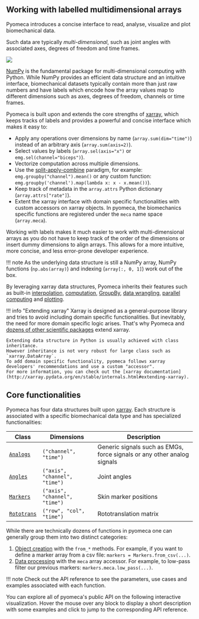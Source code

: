 ## Working with labelled multidimensional arrays

Pyomeca introduces a concise interface to read, analyse, visualize and plot biomechanical data.

Such data are typically *multi-dimensional*, such as joint angles with associated axes, degrees of freedom and time frames.

<img class="center" src="/images/objects/angles.svg"></img>

[NumPy](https:numpy.org) is the fundamental package for multi-dimensional computing with Python.
While NumPy provides an efficient data structure and an intuitive interface, biomechanical datasets typically contain more than just raw numbers and have labels which encode how the array values map to different dimensions such as axes, degrees of freedom, channels or time frames.

Pyomeca is built upon and extends the core strengths of [xarray](http://xarray.pydata.org/en/stable/index.html), which keeps tracks of labels and provides a powerful and concise interface which makes it easy to:

-   Apply any operations over dimensions by name (`array.sum(dim="time")`) instead of an arbitrary axis (`array.sum(axis=2)`).
-   Select values by labels (`array.sel(axis="x")` or `emg.sel(channel="biceps")`).
-   Vectorize computation across multiple dimensions.
-   Use the [split-apply-combine](https://vita.had.co.nz/papers/plyr.pdf) paradigm, for example: `emg.groupby("channel").mean()` or any custom function: `emg.groupby('channel').map(lambda x: x - x.mean())`).
-   Keep track of metadata in the `array.attrs` Python dictionary (`array.attrs["rate"]`).
-   Extent the xarray interface with domain specific functionalities with custom accessors on xarray objects. In pyomeca, the biomechanics specific functions are registered under the `meca` name space (`array.meca`).

Working with labels makes it much easier to work with multi-dimensional arrays as you do not have to keep track of the order of the dimensions or insert dummy dimensions to align arrays.
This allows for a more intuitive, more concise, and less error-prone developer experience.

!!! note
    As the underlying data structure is still a NumPy array, NumPy functions (`np.abs(array)`) and indexing (`array[:, 0, 1]`) work out of the box.

By leveraging xarray data structures, Pyomeca inherits their features such as built-in [interpolation](http://xarray.pydata.org/en/stable/interpolation.html), [computation](http://xarray.pydata.org/en/stable/computation.html), [GroupBy](http://xarray.pydata.org/en/stable/groupby.html), [data wrangling](http://xarray.pydata.org/en/stable/combining.html), [parallel computing](http://xarray.pydata.org/en/stable/dask.html) and [plotting](http://xarray.pydata.org/en/stable/plotting.html).

!!! info "Extending xarray"
    Xarray is designed as a general-purpose library and tries to avoid including domain specific functionalities.
    But inevitably, the need for more domain specific logic arises.
    That's why Pyomeca and [dozens of other scientific packages](http://xarray.pydata.org/en/stable/related-projects.html) extend xarray.

    Extending data structure in Python is usually achieved with class inheritance.
    However inheritance is not very robust for large class such as `xarray.DataArray`.
    To add domain specific functionality, pyomeca follows xarray developers' recommendations and use a custom "accessor".
    For more information, you can check out the [xarray documentation](http://xarray.pydata.org/en/stable/internals.html#extending-xarray).

## Core functionalities

Pyomeca has four data structures built upon [xarray](http://xarray.pydata.org/en/stable/index.html).
Each structure is associated with a specific biomechanical data type and has specialized functionalities:

| Class | Dimensions | Description |
|-------------------------|-------------------------------------|------------------------------------------------------------------------|
| [`Analogs`](/api/analogs/#pyomeca.analogs.Analogs) | `("channel", "time")` | Generic signals such as EMGs, force signals or any other analog signals |
| [`Angles`](/api/angles/#pyomeca.angles.Angles) | `("axis", "channel", "time")` | Joint angles |
| [`Markers`](/api/markers/#pyomeca.markers.Markers) | `("axis", "channel", "time")` | Skin marker positions |
| [`Rototrans`](/api/rototrans/#pyomeca.rototrans.Rototrans) | `("row", "col", "time")` | Rototranslation matrix |

While there are technically dozens of functions in pyomeca one can generally group them into two distinct categories:

1.  [Object creation](https://pyomeca.github.io/object-creation/) with the `from_*` methods. For example, if you want to define a marker array from a csv file: `markers = Markers.from_csv(...)`.
2.  [Data processing](https://pyomeca.github.io/data-processing/) with the `meca` array accessor. For example, to low-pass filter our previous markers: `markers.meca.low_pass(...)`.

!!! note
    Check out the API reference to see the parameters, use cases and examples associated with each function.
    
You can explore all of pyomeca's public API on the following interactive visualization. 
Hover the mouse over any block to display a short description with some examples
 and click to jump to the corresponding API reference. 

<div id="api-exploration">
    <div id="tooltip" class="admonition info tooltip">
        <p id="tooltip-title" class="admonition-title"></p>
        <p id="tooltip-docstring"></p>
    </div>
</div>

<script src="https://d3js.org/d3.v5.min.js"></script>
<script src="../js/charts.js"></script>
<script>
    drawApi("api-exploration");
</script>
